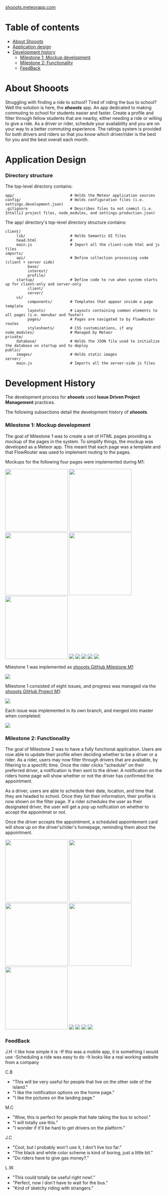 [shooots.meteorapp.com](https://shooots.meteorapp.com)
# Table of contents

* [About Shooots](#about-shooots)
* [Application design](#application-design)
* [Development history](#development-history)
  * [Milestone 1: Mockup development](#milestone-1-mockup-development)
  * [Milestone 2: Functionality](#milestone-2-functionality)
  * [FeedBack](#FeedBack)


  

# About Shooots 

Struggling with finding a ride to school? Tired of riding the bus to school? Well the solution is here, the **_shooots_** app. An app dedicated to making commuting to school for students easier and faster. Create a profile and filter through fellow students that are nearby, either needing a ride or willing to give a ride. As a driver or rider, schedule your availability and you are on your way to a better commuting experience. The ratings system is provided for both drivers and riders so that you know which driver/rider is the best for you and the best overall each month.

# Application Design

### Directory structure

The top-level directory contains:
```
app/                         # Holds the Meteor application sources
config/                      # Holds configuration files (i.e. settings.development.json)
.gitignore                   # Describes files to not commit (i.e. IntelliJ project files, node_modules, and settings.production.json)
```

The app/ directory's top-level directory structure contains:
```
client/
     lib/                    # Holds Semantic UI files
     head.html               # 
     main.js                 # Import all the client-side html and js files
imports/
     api/                    # Define collection processing code (client + server side)
          base/
          interest/
          profile/
     startup/                # Define code to run when system starts up for client-only and server-only
          client/
          server/
     ui/
          components/        # Templates that appear inside a page template
          layouts/           # Layouts containing common elements to all pages (i.e. menubar and footer)
          pages/             # Pages are navigated to by FlowRouter routes
          stylesheets/       # CSS customizations, if any
node_modules/                # Managed by Meteor
private/
     database/               # Holds the JSON file used to initialize the database on startup and to deploy
public/
     images/                 # Holds static images
server/
     main.js                 # Imports all the server-side js files
```

# Development History

The development process for **_shooots_** used **Issue Driven Project Management** practices.

The following subsections detail the development history of **_shooots_**.

### Milestone 1: Mockup development

The goal of Milestone 1 was to create a set of HTML pages providing a mockup of the pages in the system. To simplify things, the mockup was developed as a Meteor app. This meant that each page was a template and that FlowRouter was used to implement routing to the pages. 

Mockups for the following four pages were implemented during M1:

<img width="200px" src="images/landing-page(1).png"/> 
<img width="200px" src="images/landing-page(2).png"/>
<img width="200px" src="images/landing-page(3).png"/>
<img width="200px" src="images/landing-page(4).png"/>
<img width="200px" src="images/landing-page(5).png"/>

<img src="images/Home-page.png"/>

<img src="images/update-profile-m1.png"/>

<img src="images/filter-page.JPG"/>

<img src="images/schedule-page.png"/>

<img src="images/rating-page.JPG"/>


Milestone 1 was implemented as [shooots GitHub Milestone M1](https://github.com/shooots/shooots/milestone/1)

![](images/m1-milestone.png)

Milestone 1 consisted of eight issues, and progress was managed via the [shooots GitHub Project M1](https://github.com/shooots/shooots/projects/1):

![](images/m1-project.png)

Each issue was implemented in its own branch, and merged into master when completed:

![](images/m1-branch-graph.png)

### Milestone 2: Functionality

The goal of Milestone 2 was to have a fully functional application. Users are now able to update their profile when deciding whether to be a driver or a rider. As a rider, users may now filter through drivers that are avaliable, by filtering to a  spectifc time. Once the rider clicks "schedule" on their preferred driver, a notification is then sent to the driver. A notification on the riders home page will show whether or not the driver has confirmed the appointment.  

As a driver, users are able to schedule their date, location, and time that they are headed to school. Once they list their information, their profile is now shown on the filter page. If a rider schedules the user as their designated driver, the user will get a pop up notfication on whether to accept the appointmet or not.

 Once the driver accepts the appointment, a scheduled appointement card will show up on the driver's/rider's homepage, reminding them about the appointment. 



<img width="200px" src="images/landing-page(1)-m2.png"/> 
<img width="200px" src="images/landing-page(2)-m2.png"/>
<img width="200px" src="images/landing-page(3)-m2.png"/>
<img width="200px" src="images/landing-page(4)-m2.png"/>
<img width="200px" src="images/landing-page(5)-m2.png"/>

<img src="images/profile-page-m2.png"/>

<img src="images/home-page-m2.png"/>

<img src="images/schedule-page-m2.png"/>

<img src="images/fliter-page-m2.png"/>



### FeedBack

J.H
-I like how simple it is
-If this was a mobile app, it is something I would use
-Scheduling a ride was easy to do
-It looks like a real working website from a company
 
C.B
 - "This will be very useful for people that live on the other side of the island."
 - "I like the notification options on the home page."
 - "I like the pictures on the landing page."
 
M.C
 - "Wow, this is perfect for people that hate taking the bus to school."
 - "I will totally use this."
 - "I wonder if it'll be hard to get drivers on the platform."
 
J.C
 - "Cool, but I probably won't use it, I don't live too far."
 - "The black and white color scheme is kind of boring, just a little bit."
 - "Do riders have to give gas money?."
 
L.W.
 - "This could totally be useful right now!."
 - "Perfect, now I don't have to wait for the bus."
 - "Kind of sketchy riding with strangers."
